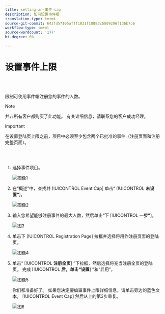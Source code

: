 ```yaml
---
title: setting-an-事件-cap
description: 如何设置事件帽
translation-type: tm+mt
source-git-commit: 642fd57105afff1031f18883c5809206f136b7c6
workflow-type: tm+mt
source-wordcount: '177'
ht-degree: 0%

---
```



# 设置事件上限

<br> 

限制可使用事件帽注册您的事件的人数。

>[!NOTE]
>
>并非所有客户都购买了此功能。 有关详细信息，请联系您的客户成功经理。

>[!IMPORTANT]
>在设置登陆页上限之前，项目中必须至少包含两个已批准的事件（注册页面和注册完整页面）。

<br> 

1. 选择事件项目。

   ![图像1](/help/sky/assets/event-programs/setting-an-event-cap/setting-an-event-cap-1.png)

1. 在“概述”中，查找并 [!UICONTROL Event Cap] 单击“ [!UICONTROL **未设置”**]。

   ![图像2](/help/sky/assets/event-programs/setting-an-event-cap/setting-an-event-cap-2.png)

1. 输入您希望能够注册事件的最大人数，然后单击“下 [!UICONTROL **一步”**]。

   ![图3](/help/sky/assets/event-programs/setting-an-event-cap/setting-an-event-cap-3.png)

1. 单击下 [!UICONTROL Registration Page] 拉框并选择将用作注册页面的登陆页。

   ![图像4](/help/sky/assets/event-programs/setting-an-event-cap/setting-an-event-cap-4.png)

1. 单击“ [!UICONTROL **注册全页**] ”下拉框，然后选择将充当注册全页的登陆页。 完成 [!UICONTROL **后，单击“设置**] ”和“启用”。

   ![图像5](/help/sky/assets/event-programs/setting-an-event-cap/setting-an-event-cap-5.png)

   你们都准备好了。 如果您决定要编辑事件上限详细信息，请单击旁边的蓝色文本， [!UICONTROL Event Cap] 然后从上的第3步重复。

   ![图6](/help/sky/assets/event-programs/setting-an-event-cap/setting-an-event-cap-6.png)
